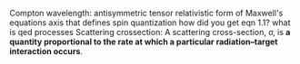 Compton wavelength: 
antisymmetric tensor
relativistic form of Maxwell's equations
axis that defines spin quantization
how did you get eqn 1.1?
what is qed processes
Scattering crossection: A scattering cross-section, σ, is **a quantity proportional to the rate at which a particular radiation–target interaction occurs**.